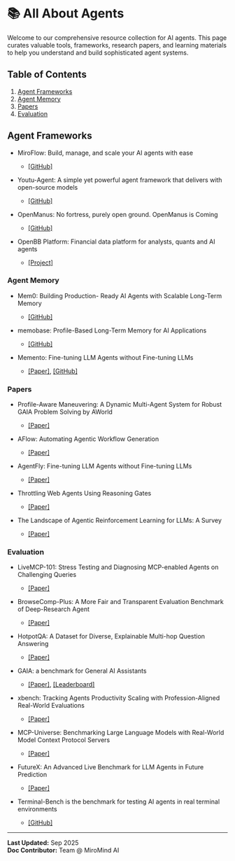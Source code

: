 # 📚 All About Agents

Welcome to our comprehensive resource collection for AI agents. This page curates valuable tools, frameworks, research papers, and learning materials to help you understand and build sophisticated agent systems.

## Table of Contents

1. [Agent Frameworks](#agent-frameworks)
2. [Agent Memory](#agent-memory)
3. [Papers](#papers)
4. [Evaluation](#evaluation)

## Agent Frameworks

- MiroFlow: Build, manage, and scale your AI agents with ease
    - [[GitHub]](https://github.com/MiroMindAI/MiroFlow)

- Youtu-Agent: A simple yet powerful agent framework that delivers with open-source models
    - [[GitHub]](https://github.com/TencentCloudADP/youtu-agent)

- OpenManus: No fortress, purely open ground. OpenManus is Coming
    - [[GitHub]](https://github.com/FoundationAgents/OpenManus)

- OpenBB Platform: Financial data platform for analysts, quants and AI agents 
    - [[Project]](https://github.com/OpenBB-finance/OpenBB)

### Agent Memory

- Mem0: Building Production- Ready AI Agents with Scalable Long-Term Memory
    - [[GitHub]](https://github.com/mem0ai/mem0)

- memobase: Profile-Based Long-Term Memory for AI Applications
    - [[GitHub]](https://github.com/memodb-io/memobase)

- Memento: Fine-tuning LLM Agents without Fine-tuning LLMs
    - [[Paper]](https://arxiv.org/abs/2508.16153), [[GitHub]](https://github.com/Agent-on-the-Fly/Memento)


### Papers

- Profile-Aware Maneuvering: A Dynamic Multi-Agent System for Robust GAIA Problem Solving by AWorld 
    - [[Paper]](https://arxiv.org/abs/2508.09889)

- AFlow: Automating Agentic Workflow Generation 
    - [[Paper]](https://arxiv.org/abs/2410.10762)

- AgentFly: Fine-tuning LLM Agents without Fine-tuning LLMs 
    - [[Paper]](https://arxiv.org/abs/2508.16153v2)

- Throttling Web Agents Using Reasoning Gates
    - [[Paper]](https://arxiv.org/abs/2509.01619)

- The Landscape of Agentic Reinforcement Learning for LLMs: A Survey
    - [[Paper]](https://arxiv.org/abs/2509.02547)



### Evaluation

- LiveMCP-101: Stress Testing and Diagnosing MCP-enabled Agents on Challenging Queries 
    - [[Paper]](https://arxiv.org/abs/2508.15760)

- BrowseComp-Plus: A More Fair and Transparent Evaluation Benchmark of Deep-Research Agent 
    - [[Paper]](https://arxiv.org/abs/2508.06600)

- HotpotQA: A Dataset for Diverse, Explainable Multi-hop Question Answering
    -  [[Paper]](https://arxiv.org/abs/1809.09600)

- GAIA: a benchmark for General AI Assistants 
    - [[Paper]](https://arxiv.org/abs/2311.12983), [[Leaderboard]](https://huggingface.co/spaces/gaia-benchmark/leaderboard)

- xbench: Tracking Agents Productivity Scaling with Profession-Aligned Real-World Evaluations 
    - [[Paper]](https://arxiv.org/abs/2506.13651)

- MCP-Universe: Benchmarking Large Language Models with Real-World Model Context Protocol Servers 
    - [[Paper]](https://arxiv.org/abs/2508.14704)

- FutureX: An Advanced Live Benchmark for LLM Agents in Future Prediction 
    - [[Paper]](https://arxiv.org/abs/2508.11987)

- Terminal-Bench is the benchmark for testing AI agents in real terminal environments 
    - [[GitHub]](https://github.com/laude-institute/terminal-bench)


---
**Last Updated:** Sep 2025  
**Doc Contributor:** Team @ MiroMind AI